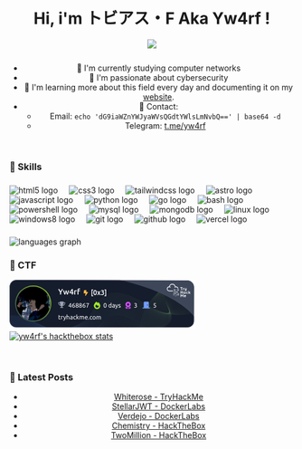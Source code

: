 <h1 align="center">Hi, i'm トビアス・F Aka Yw4rf !</h1>

<div align="center">
  <img src="https://profile-counter.glitch.me/Yw4rf/count.svg?"  />
</div>

###

<div style="text-align: center;">

- 🍑 I'm currently studying computer networks
- 🍊 I'm passionate about cybersecurity
- 🍅 I'm learning more about this field every day and documenting it on my [website](https://yw4rf.vercel.app).
- 🍉 Contact:
  - Email: `echo 'dG9iaWZnYWJyaWVsQGdtYWlsLmNvbQ==' | base64 -d`
  - Telegram: [t.me/yw4rf](https://t.me/yw4rf)
   
</div>

<br>

<h3 align="left">🧠 Skills</h3>

###

<div align="left">
  <img src="https://skillicons.dev/icons?i=html" height="34" alt="html5 logo"  />
  <img width="12" />
  <img src="https://skillicons.dev/icons?i=css" height="34" alt="css3 logo"  />
  <img width="12" />
  <img src="https://skillicons.dev/icons?i=tailwind" height="34" alt="tailwindcss logo"  />
  <img width="12" />
  <img src="https://skillicons.dev/icons?i=astro" height="34" alt="astro logo"  />
  <img width="12" />
  <img src="https://skillicons.dev/icons?i=js" height="34" alt="javascript logo"  />
  <img width="12" />
  <img src="https://skillicons.dev/icons?i=py" height="34" alt="python logo"  />
  <img width="12" />
  <img src="https://cdn.simpleicons.org/go/00ADD8" height="34" alt="go logo"  />
  <img width="12" />
  <img src="https://skillicons.dev/icons?i=bash" height="34" alt="bash logo"  />
  <img width="12" />
  <img src="https://skillicons.dev/icons?i=powershell" height="34" alt="powershell logo"  />
  <img width="12" />
  <img src="https://skillicons.dev/icons?i=mysql" height="34" alt="mysql logo"  />
  <img width="12" />
  <img src="https://skillicons.dev/icons?i=mongodb" height="34" alt="mongodb logo"  />
  <img width="12" />
  <img src="https://skillicons.dev/icons?i=linux" height="34" alt="linux logo"  />
  <img width="12" />
  <img src="https://cdn.jsdelivr.net/gh/devicons/devicon/icons/windows8/windows8-original.svg" height="34" alt="windows8 logo"  />
  <img width="12" />
  <img src="https://skillicons.dev/icons?i=git" height="34" alt="git logo"  />
  <img width="12" />
  <img src="https://skillicons.dev/icons?i=github" height="34" alt="github logo"  />
  <img width="12" />
  <img src="https://skillicons.dev/icons?i=vercel" height="34" alt="vercel logo"  />
</div>

###

<div align="left">
  <img src="https://github-readme-stats.vercel.app/api/top-langs?username=Yw4rf&locale=en&hide_title=true&layout=compact&card_width=320&langs_count=20&theme=codeSTACKr&hide_border=false&order=2" height="200" alt="languages graph"  />
</div>

###

<h3 align="left">🏴 CTF</h3>

[![yw4rf's tryhackme stats](https://raw.githubusercontent.com/yw4rf/yw4rf/master/assets/thm_propic.png)](https://tryhackme.com/p/Yw4rf)
[![yw4rf's hackthebox stats](http://www.hackthebox.eu/badge/image/2035837)](https://app.hackthebox.com/profile/2035837)

<br>

<h3 class="left">📖 Latest Posts</h3>

<div style="text-align: center;">

- [Whiterose - TryHackMe](https://yw4rf.vercel.app/posts/tryhackme/whiterose/)
- [StellarJWT - DockerLabs](https://yw4rf.vercel.app/posts/dockerlabs/stellarjwt/)
- [Verdejo - DockerLabs](https://yw4rf.vercel.app/posts/dockerlabs/verdejo/)
- [Chemistry - HackTheBox](https://yw4rf.vercel.app/posts/hackthebox/chemistry/)
- [TwoMillion - HackTheBox](https://yw4rf.vercel.app/posts/hackthebox/twomillion/)
   
</div>

<br>
